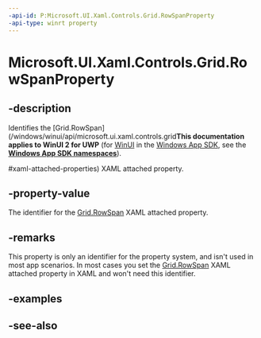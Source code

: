 ```yaml
---
-api-id: P:Microsoft.UI.Xaml.Controls.Grid.RowSpanProperty
-api-type: winrt property
---
```


<!-- Property syntax
public Windows.UI.Xaml.DependencyProperty RowSpanProperty { get; }
-->

# Microsoft.UI.Xaml.Controls.Grid.RowSpanProperty

## -description
Identifies the [Grid.RowSpan](/windows/winui/api/microsoft.ui.xaml.controls.grid**This documentation applies to WinUI 2 for UWP** (for [WinUI](/windows/apps/winui/winui3/) in the [Windows App SDK](/windows/apps/windows-app-sdk/), see the **[Windows App SDK namespaces](/windows/windows-app-sdk/api/winrt/)**).

#xaml-attached-properties) XAML attached property.

## -property-value
The identifier for the [Grid.RowSpan](/windows/winui/api/microsoft.ui.xaml.controls.grid#xaml-attached-properties) XAML attached property.

## -remarks
This property is only an identifier for the property system, and isn't used in most app scenarios. In most cases you set the [Grid.RowSpan](/windows/winui/api/microsoft.ui.xaml.controls.grid#xaml-attached-properties) XAML attached property in XAML and won't need this identifier.

## -examples

## -see-also
